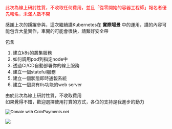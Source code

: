 <p style="color: red">此次為線上研討性質，不收取任何費用，並且「從零開始的容器工程師」報名者優先報名，未滿人數不開</p>

感謝上次的踴躍參與，這次繼續講Kubernetes在 **實際場景** 中的運用，講的內容可能包含大量實作，車開的可能會很快，請繫好安全帶

包含
1. 建立k8s的叢集服務
2. 如何調用pod到指定node中
3. 透過CI/CD自動部署你的線上服務
4. 建立一個stateful服務
5. 建立一個狀態即時通報系統
6. 建立一個具有tls功能的web server

由於此次為線上研討性質，不收取費用  
如果覺得不錯，歡迎選擇使用打賞的方式，各位的支持是我進步的動力
<form action="https://www.coinpayments.net/index.php" method="post">
	<input type="hidden" name="cmd" value="_donate">
	<input type="hidden" name="reset" value="1">
	<input type="hidden" name="merchant" value="4cadc2064c74aa4005e328834811ecc0">
	<input type="hidden" name="item_name" value="探索Kubernetes的實際運用(打賞)">
	<input type="hidden" name="currency" value="TWD">
	<input type="hidden" name="amountf" value="50.00000000">
	<input type="hidden" name="allow_amount" value="1">
	<input type="hidden" name="want_shipping" value="0">
	<input type="hidden" name="allow_extra" value="1">
	<input type="image" src="https://www.coinpayments.net/images/pub/donate-wide-yellow.png" alt="Donate with CoinPayments.net">
</form>

<img src="/donate.jpg" style="width: max-width: 150px; max-height: 150px;">
